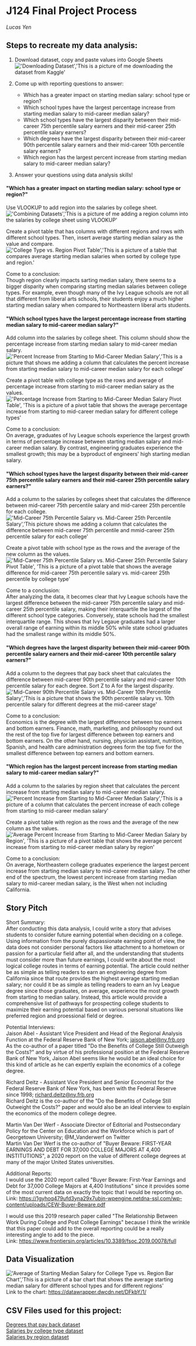 # J124 Final Project Process
 *Lucas Yen*


## Steps to recreate my data analysis:
1. Download dataset, copy and paste values into Google Sheets
!['Downloading Dataset','This is a picture of me downloading the dataset from Kaggle'](https://user-images.githubusercontent.com/87663499/128904904-c1ec3468-65ae-417c-a34f-1d0ed25329bf.png)

2. Come up with reporting questions to answer:
   * Which has a greater impact on starting median salary: school type or region?
   * Which school types have the largest percentage increase from starting median salary to mid-career median salary?
   * Which school types have the largest disparity between their mid-career 75th percentile salary earners and their mid-career 25th percentile salary earners?
   * Which degrees have the largest disparity between their mid-career 90th percentile salary earners and their mid-career 10th percentile salary earners?
   * Which region has the largest percent increase from starting median salary to mid-career median salary?
   
3. Answer your questions using data analysis skills!

#### "Which has a greater impact on starting median salary: school type or region?"<br>
Use VLOOKUP to add region into the salaries by college sheet.
!['Combining Datasets','This is a picture of me adding a region column into the salaries by college sheet using VLOOKUP'](https://user-images.githubusercontent.com/87663499/128911059-e2c9ecd9-e948-4a49-a6d8-cdabef8659f3.png)

Create a pivot table that has columns with different regions and rows with different school types. Then, insert average starting median salary as the value and compare.
!['College Type vs. Region Pivot Table','This is a picture of a table that compares average starting median salaries when sorted by college type and region.'](https://user-images.githubusercontent.com/87663499/129066297-cfe7bf3c-605c-4fa0-a4f3-0e98aa94ebe4.png)

Come to a conclusion:<br>
Though region clearly impacts sarting median salary, there seems to a bigger disparity when comparing starting median salaries between college types. For example, even though many of the Ivy League schools are not all that different from liberal arts schools, their students enjoy a much higher starting median salary when compared to Northeastern liberal arts students.

#### "Which school types have the largest percentage increase from starting median salary to mid-career median salary?"
Add column into the salaries by college sheet. This column should show the percentage increase from starting median salary to mid-career median salary.
!['Percent Increase from Starting to Mid-Career Median Salary','This is a picture that shows me adding a column that calculates the percent increase from starting median salary to mid-career median salary for each college'](https://user-images.githubusercontent.com/87663499/129069954-97a2f2a5-97ee-4f70-885f-5f9d422d981c.png)

Create a pivot table with college type as the rows and average of percentage increase from starting to mid-career median salary as the values.<br>
!['Percentage Increase from Starting to Mid-Career Median Salary Pivot Table', 'This is a picture of a pivot table that shows the average percentage increase from starting to mid-career median salary for different college types'](https://user-images.githubusercontent.com/87663499/129070986-2d83196a-f5c7-4426-8a6f-898c53c2df9a.png)

Come to a conclusion:<br>
On average, graduates of Ivy League schools experience the largest growth in terms of percentage increase between starting median salary and mid-career median salary. By contrast, engineering graduates experience the smallest growth; this may be a byproduct of engineers' high starting median salary.

#### "Which school types have the largest disparity between their mid-career 75th percentile salary earners and their mid-career 25th percentile salary earners?"
Add a column to the salaries by colleges sheet that calculates the difference between mid-career 75th percentile salary and mid-career 25th percentile for each college.<br>
!['Mid-Career 75th Percentile Salary vs. Mid-Career 25th Percentile Salary','This picture shows me adding a column that calculates the difference between mid-career 75th percentile and mmid-career 25th percentile salary for each college'](https://user-images.githubusercontent.com/87663499/129075329-5d38896b-278c-4969-b2c5-9bd82c9a91b0.png)

Create a pivot table with school type as the rows and the average of the new column as the values.
!['Mid-Career 75th Percentile Salary vs. Mid-Career 25th Percentile Salary Pivot Table', 'This is a picture of a pivot table that shows the average difference for mid-career 75th percentile salary vs. mid-career 25th percentile by college type'](https://user-images.githubusercontent.com/87663499/129075851-148f774d-f465-48a2-b438-c656f982cf62.png)

Come to a conclusion:<br>
After analyzing the data, it becomes clear that Ivy League schools have the largest difference between the mid-career 75th percentile salary and mid-career 25th percentile salary, making their interquartile the largest of the different school type categories. Conversely, state schools had the smallest interquartile range. This shows that Ivy Legaue graduates had a larger overall range of earning within its middle 50% while state school graduates had the smallest range within its middle 50%.

#### "Which degrees have the largest disparity between their mid-career 90th percentile salary earners and their mid-career 10th percentile salary earners?"
Add a column to the degrees that pay back sheet that calculates the difference between mid-career 90th percentile salary and mid-career 10th percentile salary for each degree. Sort Z to A for the largest disparity.
!['Mid-Career 90th Percentile Salary vs. Mid-Career 10th Percentile Salary','This is a picture that shows the 90th percentile salary vs. 10th percentile salary for different degrees at the mid-career stage'](https://user-images.githubusercontent.com/87663499/129090218-5e620569-34b6-4f14-879f-798a40847d22.png)

Come to a conclusion:<br>
Economics is the degree with the largest difference between top earners and bottom earners. Finance, math, marketing, and philosophy round out the rest of the top five for largest difference between top earners and bottom earners. On the other hand, nursing, physician assistant, nutrition, Spanish, and health care administration degrees form the top five for the smallest difference between top earners and bottom earners.

#### "Which region has the largest percent increase from starting median salary to mid-career median salary?"
Add a column to the salaries by region sheet that calculates the percent increase from starting median salary to mid-career median salary.
!['Percent Increase from Starting to Mid-Career Median Salary','This is a picture of a column that calculates the percent increase of each college from starting to mid-career median salary'](https://user-images.githubusercontent.com/87663499/129135552-1a0439ac-ec2a-4b10-8bdc-bde8bf8986cf.png)

Create a pivot table with region as the rows and the average of the new column as the values.
!['Average Percent Increase from Starting to Mid-Career Median Salary by Region', 'This is a picture of a pivot table that shows the average percent increase from starting to mid-career median salary by region'](https://user-images.githubusercontent.com/87663499/129135852-62122e54-ae08-409a-80ed-35ef9743af16.png)

Come to a conclusion:<br>
On average, Northeastern college graduates experience the largest percent increase from starting median salary to mid-career median salary. The other end of the spectrum, the lowest percent increase from starting median salary to mid-career median salary, is the West when not including California.

## Story Pitch
Short Summary:<br>
After conducting this data analysis, I could write a story that advises students to consider future earning potential when deciding on a college. Using information from the purely dispassionate earning point of view, the data does not consider personal factors like attachment to a hometown or passion for a particular field after all, and the understanding that students must consider more than future earnings, I could write about the most logical college routes in terms of earning potential. The article could neither be as simple as telling readers to earn an engineering degree from California since that route provides the highest average starting median salary; nor could it be as simple as telling readers to earn an Ivy League degree since those graduates, on average, experience the most growth from starting to median salary. Instead, this article would provide a comprehensive list of pathways for prospecting college students to maximize their earning potential based on various personal situations like preferred region and proessional field or degree.

Potential Interviews:<br>
Jaison Abel - Assistant Vice President and Head of the Regional Analysis Function at the Federal Reserve Bank of New York; jaison.abel@ny.frb.org<br>
As the co-author of a paper titled "Do the Benefits of College Still Outweigh the Costs?" and by virtue of his professional position at the Federal Reserve Bank of New York, Jaison Abel seems like he would be an ideal choice for this kind of article as he can expertly explain the economics of a college degree.<br>

Richard Deitz - Assistant Vice President and Senior Economist for the Federal Reserve Bank of New York, has been with the Federal Reserve since 1998; richard.deitz@ny.frb.org<br>
Richard Deitz is the co-author of the "Do the Benefits of College Still Outweight the Costs?" paper and would also be an ideal interview to explain the economics of the modern college degree.

Martin Van Der Werf - Associate Director of Editorial and Postsecondary Policy for the Center on Education and the Workforce which is part of Georgetown University; @M_Vanderwerf on Twitter<br>
Martin Van Der Werf is the co-author of "Buyer Beware: FIRST-YEAR EARNINGS AND DEBT FOR 37,000 COLLEGE MAJORS AT 4,400 INSTITUTIONS", a 2020 report on the value of different college degrees at many of the major United States universities.

Additional Reports:<br>
I would use the 2020 report called "Buyer Beware: First-Year Earnings and Debt for 37,000 College Majors at 4,400 Institutions" since it provides some of the most current data on exactly the topic that I would be reporting on.<br>
Link: https://1gyhoq479ufd3yna29x7ubjn-wpengine.netdna-ssl.com/wp-content/uploads/CEW-Buyer-Beware.pdf

I would use this 2019 research paper called "The Relationship Between Work During College and Post College Earnings" because I think the wrinkle that this paper could add to the overall reporting could be a really interesting angle to add to the piece.<br>
Link: https://www.frontiersin.org/articles/10.3389/fsoc.2019.00078/full

## Data Visualization
!['Average of Starting Median Salary for College Type vs. Region Bar Chart','This is a picture of a bar chart that shows the average starting median salary for different school types and for different regions'](https://user-images.githubusercontent.com/87663499/129158228-b86170d0-518f-4d9f-b413-69fd82fa154e.png)
Link to the chart: https://datawrapper.dwcdn.net/DFkbY/1/

## CSV Files used for this project:<br>
[Degrees that pay back dataset](https://github.com/lucasyen/J124/files/6973722/degrees-that-pay-back.csv)<br>
[Salaries by college type dataset](https://github.com/lucasyen/J124/files/6973723/salaries-by-college-type.csv)<br>
[Salaries by region dataset](https://github.com/lucasyen/J124/files/6973724/salaries-by-region.csv)




